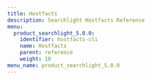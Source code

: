 ```yaml
---
title: Hostfacts
description: Searchlight Hostfacts Reference
menu:
  product_searchlight_5.0.0:
    identifier: hostfacts-cli
    name: Hostfacts
    parent: reference
    weight: 10
menu_name: product_searchlight_5.0.0
---
```

